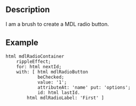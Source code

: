 Description
--------------------

I am a brush to create a MDL radio button.

Example
--------------------

	html mdlRadioContainer
		rippleEffect;
		for: html nextId;
		with: [ html mdlRadioButton
				beChecked;
				value: '1';
				attributeAt: 'name' put: 'options';
				id: html lastId.
			html mdlRadioLabel: 'First' ]